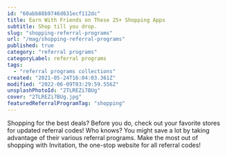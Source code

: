 ```yaml
---
id: "60abb88b9746d631ecf112dc"
title: Earn With Friends on These 25+ Shopping Apps
subtitle: Shop till you drop.
slug: "shopping-referral-programs"
url: "/mag/shopping-referral-programs"
published: true
category: "referral programs"
categoryLabel: referral programs
tags:
  - "referral programs collections"
created: "2021-05-24T16:04:03.361Z"
modified: "2022-06-09T03:29:59.556Z"
unsplashPhotoId: "2TLREZi7BUg"
cover: "2TLREZi7BUg.jpg"
featuredReferralProgramTag: "shopping"
---
```

Shopping for the best deals? Before you do, check out your favorite stores for updated referral codes! Who knows? You might save a lot by taking advantage of their various referral programs. Make the most out of shopping with Invitation, the one-stop website for all referral codes!